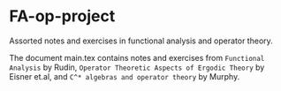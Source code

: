 # FA-op-project
Assorted notes and exercises in functional analysis and operator theory.

The document main.tex contains notes and exercises from `Functional Analysis` by Rudin, `Operator Theoretic
Aspects of Ergodic Theory` by Eisner et.al, and `C^* algebras and operator theory` by Murphy.
